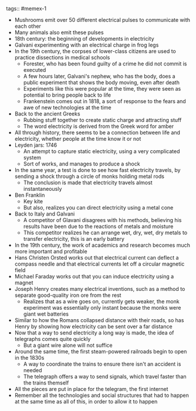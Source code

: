 tags:: #memex-1

- Mushrooms emit over 50 different electrical pulses to communicate with each other
- Many animals also emit these pulses
- 18th century: the beginning of developments in electricity
- Galvani experimenting with an electrical charge in frog legs
- In the 19th century, the corpses of lower-class citizens are used to practice dissections in medical schools
	- Forester, who has been found guilty of a crime he did not commit is executed
	- A few hours later, Galvani's nephew, who has the body, does a public experiment that shows the body moving, even after death
	- Experiments like this were popular at the time, they were seen as potential to bring people back to life
	- Frankenstein comes out in 1818, a sort of response to the fears and awe of new technologies at the time
- Back to the ancient Greeks
	- Rubbing stuff together to create static charge and attracting stuff
	- The word electricity is derived from the Greek word for amber
- All through history, there seems to be a connection between life and electricity, whether people at the time know it or not
- Leyden jars: 1746
	- An attempt to capture static electricity, using a very complicated system
	- Sort of works, and manages to produce a shock
- In the same year, a test is done to see how fast electricity travels, by sending a shock through a circle of monks holding metal rods
	- The conclusion is made that electricity travels almost instantaneously 
- Ben Franklin
	- Key kite
	- But also, realizes you can direct electricity using a metal cone
- Back to Italy and Galvani
	- A competitor of Glavani disagrees with his methods, believing his results have been due to the reactions of metals and moisture
	- This competitor realizes he can arrange wet, dry, wet, dry metals to transfer electricity, this is an early battery
- In the 19th century, the work of academics and research becomes much more important and profitable
- Hans Christen Orsted works out that electrical current can deflect a compass needle and that electrical currents let off a circular magnetic field
- Michael Faraday works out that you can induce electricity using a magnet
- Joseph Henry creates many electrical inventions, such as a method to separate good-quality iron ore from the rest
	- Realizes that as a wire goes on, currently gets weaker, the monk experiment was essentially only instant because the monks were giant wet batteries
- Similar to how the Romans collapsed distance with their roads, so has Henry by showing how electricity can be sent over a far distance
- Now that a way to send electricity a long way is made, the idea of telegraphs comes quite quickly
	- But a giant wire alone will not suffice
- Around the same time, the first steam-powered railroads begin to open in the 1830s
	- A way to coordinate the trains to ensure there isn't an accident is needed
	- The telegraph offers a way to send signals, which travel faster than the trains themself
- All the pieces are put in place for the telegram, the first internet
- Remember all the technologies and social structures that had to happen at the same time as all of this, in order to allow it to happen